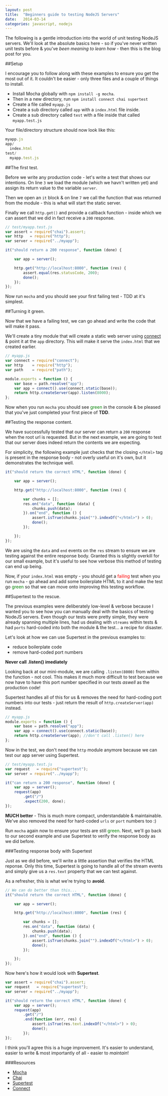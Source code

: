 ```yaml
---
layout: post
title:  "Beginners guide to testing NodeJS Servers"
date:   2014-03-14
categories: javascript, nodejs
---
```


The following is a gentle introduction into the world of unit testing NodeJS servers. We'll look at the absolute basics here - so if you've never written unit tests before & you've *been meaning to learn how* - then this is the blog post for you.

##Setup

I encourage you to follow along with these examples to ensure you get the most out of it. It couldn't be easier - only three files and a couple of things to install.

- Install Mocha globally with `npm install -g mocha`.
- Then in a new directory, run `npm install connect chai supertest`
- Create a file called `myapp.js`
- Create a sub directory called `app` with a `index.html` file inside.
- Create a sub directory called `test` with a file inside that called `myapp.test.js`

Your file/directory structure should now look like this:

```js
myapp.js
app/
  index.html
test/
  myapp.test.js
```

##The first test.

Before we write any production code - let's write a test that shows our intentions. On line `3` we load the module (which we havn't written yet) and assign its return value to the variable `server`.

Then we open an `it` block & on line `7` we call the function that was returned from the module - this is what will start the static server. 

Finally we call `http.get()` and provide a callback function - inside which we can assert that we did in fact receive a `200` response.

```js
// test/myapp.test.js
var assert = require("chai").assert;
var http   = require("http");
var server = require("../myapp");

it("should return a 200 response", function (done) {

    var app = server();

    http.get("http://localhost:8000", function (res) {
        assert.equal(res.statusCode, 200);
        done();
    });
});
```

Now run `mocha` and you should see your first failing test - TDD at it's simplest.

##Turning it green.

Now that we have a failing test, we can go ahead and write the code that will make it pass.

We'll create a tiny module that will create a static web server using [connect](https://github.com/senchalabs/connect) & point it at the `app` directory. This will make it serve the `index.html` that we created earlier.

```js
// myapp.js
var connect = require("connect");
var http    = require("http");
var path    = require("path");

module.exports = function () {
    var base = path.resolve("app");
    var app = connect().use(connect.static(base));
    return http.createServer(app).listen(8000);
};
```

Now when you run `mocha` you should see <span style="color: green">green</span> in the console & be pleased that you've just completed your first piece of **TDD**.

##Testing the response content.

We have successfully tested that our server can return a `200` response when the root url is requested. But in the next example, we are going to test that our server does indeed return the contents we are expecting.

For simplicity, the following example just checks that the closing `</html>` tag is present in the response body - not overly useful on it's own, but it demonstrates the technique well.

```js
it("should return the correct HTML", function (done) {

    var app = server();

    http.get("http://localhost:8000", function (res) {

        var chunks = [];
        res.on("data", function (data) {
            chunks.push(data);
        }).on("end", function () {
            assert.isTrue(chunks.join("").indexOf("</html>") > 0);
            done();
        });

    });
});
```

We are using the `data` and `end` events on the `res` stream to ensure we are testing against the entire response body. Granted this is slightly overkill for our small example, but it's useful to see how verbose this method of testing can end up being.

Now, if your `index.html` was empty - you should get a <span style="color: red">failing</span> test when you run `mocha` - go ahead and add some boilerplate HTML to it and make the test go <span style="color: green">green</span> so that we can move onto improving this testing workflow.

##Supertest to the rescue.

The previous examples were deliberately low-level & verbose because I wanted you to see how you can manually deal with the basics of testing NodeJS servers. Even though our tests were pretty simple, they were already spanning multiple lines, had us dealing with `streams` within tests & had `ports` hard-coded into both the module & the test... a recipe for disaster.

Let's look at how we can use Supertest in the previous examples to:

- reduce boilerplate code
- remove hard-coded port numbers

**Never call .listen() imediately**

Looking back at our mini-module, we are calling `.listen(8000)` from within the function - not cool. This makes it much more difficult to test because we now have to have this port number specified in our tests *aswell* as the production code!

Supertest handles all of this for us & removes the need for hard-coding port numbers into our tests - just return the result of `http.createServer(app)` instead.

```js
// myapp.js
module.exports = function () {
    var base = path.resolve("app");
    var app = connect().use(connect.static(base));
    return http.createServer(app); //don't call .listen() here
};
```

Now in the test, we don't need the `http` module anymore because we can test our app server using Supertest.

```js
// test/myapp.test.js
var request   = require("supertest");
var server = require("../myapp");

it("can return a 200 response", function (done) {
    var app = server();
    request(app)
        .get("/")
        .expect(200, done);
});
```

**MUCH better** - This is much more compact, understandable & maintainable. We've also removed the need for hard-coded `urls` or `port` numbers too :)

Run `mocha` again now to ensure your tests are still <span style="color: green">green</span>. Next, we'll go back to our second example and use Supertest to verify the response body as we did before.

###Testing response body with Supertest

Just as we did before, we'll write a little assertion that verifies the HTML reponse. Only this time, Supertest is going to handle all of the stream events and simply give us a `res.text` property that we can test against.

As a refresher, this is what we're trying to **avoid**.

```js
// We can do better than this...
it("should return the correct HTML", function (done) {

    var app = server();

    http.get("http://localhost:8000", function (res) {

        var chunks = [];
        res.on("data", function (data) {
            chunks.push(data);
        }).on("end", function () {
            assert.isTrue(chunks.join("").indexOf("</html>") > 0);
            done();
        });

    });
});
```

Now here's how it would look with **Supertest**.

```js
var assert = require("chai").assert;
var request   = require("supertest");
var server = require("../myapp");

it("should return the correct HTML", function (done) {
    var app = server();
    request(app)
        .get("/")
        .end(function (err, res) {
            assert.isTrue(res.text.indexOf("</html>") > 0);
            done();
        });
});
```

I think you'll agree this is a huge improvement. It's easier to understand, easier to write & most importantly of all - easier to *maintain*!


###Resources

- [Mocha](http://visionmedia.github.io/mocha/)
- [Chai](http://chaijs.com/)
- [Supertest](https://github.com/visionmedia/supertest)
- [Connect](http://www.senchalabs.org/connect/)













